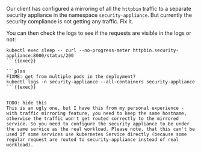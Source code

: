 Our client has configured a mirroring of all the `httpbin` traffic to a separate security appliance in the namespace `security-appliance`. But currently the security compliance is not getting any traffic. Fix it.

You can then check the logs to see if the requests are visible in the logs or not:

```plan
kubectl exec sleep -- curl --no-progress-meter httpbin.security-appliance:8000/status/200
```{{exec}}

```plan
FIXME: get from multiple pods in the deployment?
kubectl logs -n security-appliance --all-containers security-appliance
```{{exec}}


TODO: hide this
This is an ugly one, but I have this from my personal experience - with traffic mirroring feature, you need to keep the same hostname, otherwise the traffic won't get routed correctly to the mirrored service. So you need to configure the security appliance to be under the same service as the real workload. Please note, that this can't be used if some services use kubernetes Service directly (because some regular request are routed to security-appliance instead of real workload).
